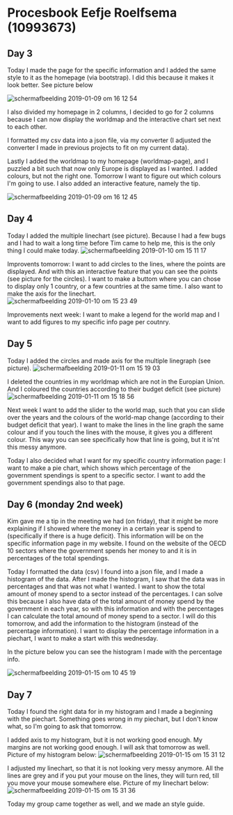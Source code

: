 # Procesbook Eefje Roelfsema (10993673)

## Day 3
Today I made the page for the specific information and I added the same style to it as the
homepage (via bootstrap). I did this because it makes it look better. See picture below

![schermafbeelding 2019-01-09 om 16 12 54](https://user-images.githubusercontent.com/43995505/50908177-79baa300-1429-11e9-8d07-b13466b8cfcf.png)

I also divided my homepage in 2 columns, I decided to go for 2 columns because I can now
display the worldmap and the interactive chart set next to each other.

I formatted my csv data into a json file, via my converter (I adjusted the converter
I made in previous projects to fit on my current data).

Lastly I added the worldmap to my homepage (worldmap-page), and I puzzled a bit
such that now only Europe is displayed as I wanted. I added colours, but not the right one.
Tomorrow I want to figure out which colours I'm going to use. I also added an interactive feature,
namely the tip.

![schermafbeelding 2019-01-09 om 16 12 45](https://user-images.githubusercontent.com/43995505/50908176-79baa300-1429-11e9-990d-02015c022907.png)



## Day 4
Today I added the multiple linechart (see picture).
Because I had a few bugs and I had to wait a long time before Tim came to help me, this
is the only thing I could make today.
![schermafbeelding 2019-01-10 om 15 11 17](https://user-images.githubusercontent.com/43995505/50974510-ab943e00-14eb-11e9-82be-56713cef5222.png)

Improvents tomorrow: I want to add circles to the lines, where the points are displayed.
And with this an interactive feature that you can see the points (see picture for the circles).
I want to make a buttom where you can chose to display only 1 country, or a few countries at the same time. I also
want to make the axis for the linechart.
![schermafbeelding 2019-01-10 om 15 23 49](https://user-images.githubusercontent.com/43995505/50974591-e0a09080-14eb-11e9-8b51-0ea34a30313f.png)

Improvements next week: I want to make a legend for the world map and I want to add figures
to my specific info page per coutnry.


## Day 5
Today I added the circles and made axis for the multiple linegraph (see picture).
![schermafbeelding 2019-01-11 om 15 19 03](https://user-images.githubusercontent.com/43995505/51039638-eb275c80-15b5-11e9-8550-7c5919af5e06.png)

I deleted the countries in my worldmap which are not in the Europian Union. And I coloured the countries
according to their budget deficit (see picture)
![schermafbeelding 2019-01-11 om 15 18 56](https://user-images.githubusercontent.com/43995505/51039636-ea8ec600-15b5-11e9-875b-d77ccff5c05d.png)

Next week I want to add the slider to the world map, such that you can slide over the years and the colours of the
world-map change (according to their budget deficit that year). I want to make the lines in the line graph the same
colour and if you touch the lines with the mouse, it gives you a different colour. This way you can see specifically how
that line is going, but it is'nt this messy anymore.

Today I also decided what I want for my specific country information page: I want to make a pie chart, which shows which
percentage of the government spendings is spent to a specific sector. I want to add the government spendings also
to that page.

## Day 6 (monday 2nd week)
Kim gave me a tip in the meeting we had (on friday), that it might be more explaining if I showed where the money
in a certain year is spend to (specifically if there is a huge deficit). This information will
be on the specific information page in my website. I found on the website of the OECD
10 sectors where the government spends her money to and it is in percentages of the total spendings.

Today I formatted the data (csv) I found into a json file, and I made a histogram of the data.
After I made the histogram, I saw that the data was in percentages and that was not what I wanted.
I want to show the total amount of money spend to a sector instead of the percentages.
I can solve this because I also have data of the total amount of money spend by the government in each year,
so with this information and with the percentages I can calculate the total amound of money spend to a sector.
I will do this tomorrow, and add the information to the histogram (instead of the percentage information).
I want to display the percentage information in a piechart, I want to make a start with this wednesday.

In the picture below you can see the histogram I made with the percentage info.

![schermafbeelding 2019-01-15 om 10 45 19](https://user-images.githubusercontent.com/43995505/51172161-efec5900-18b2-11e9-97c3-7fee76cf885b.png)

## Day 7
Today I found the right data for in my histogram and I made a beginning with the piechart.
Something goes wrong in my piechart, but I don't know what, so I'm going to ask that tomorrow.

I added axis to my histogram, but it is not working good enough.
My margins are not working good enough.  I will ask that tomorrow as well. Picture of my histogram below:
![schermafbeelding 2019-01-15 om 15 31 12](https://user-images.githubusercontent.com/43995505/51186872-e7a81400-18da-11e9-9491-832bde49bc51.png)

I adjusted my linechart, so that it is not looking very messy anymore. All the lines are
grey and if you put your mouse on the lines, they will turn red, till you move your mouse
somewhere else. Picture of my linechart below:
![schermafbeelding 2019-01-15 om 15 31 36](https://user-images.githubusercontent.com/43995505/51186851-d9f28e80-18da-11e9-8590-47341d7899fa.png)

Today my group came together as well, and we made an style guide.
